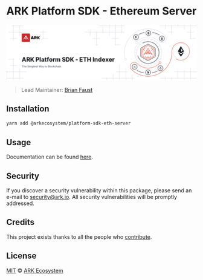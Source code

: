 # ARK Platform SDK - Ethereum Server

<p align="center">
    <img src="https://raw.githubusercontent.com/ArkEcosystem/platform-sdk/master/packages/platform-sdk-eth-server/banner.png" />
</p>

> Lead Maintainer: [Brian Faust](https://github.com/faustbrian)

## Installation

```bash
yarn add @arkecosystem/platform-sdk-eth-server
```

## Usage

Documentation can be found [here](https://ark.dev/docs/platform-sdk/coins/eth).

## Security

If you discover a security vulnerability within this package, please send an e-mail to security@ark.io. All security vulnerabilities will be promptly addressed.

## Credits

This project exists thanks to all the people who [contribute](../../contributors).

## License

[MIT](LICENSE) © [ARK Ecosystem](https://ark.io)
